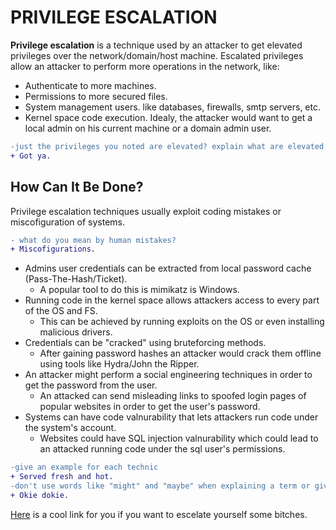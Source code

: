 # PRIVILEGE ESCALATION
**Privilege escalation** is a technique used by an attacker to get elevated privileges over the network/domain/host machine. Escalated privileges allow an attacker to perform more operations in the network, like:
- Authenticate to more machines.
- Permissions to more secured files.
- System management users. like databases, firewalls, smtp servers, etc.
- Kernel space code execution.
Idealy, the attacker would want to get a local admin on his current machine or a domain admin user.
```diff
-just the privileges you noted are elevated? explain what are elevated privileges
+ Got ya.
```

## How Can It Be Done?
Privilege escalation techniques usually exploit coding mistakes or miscofiguration of systems.
```diff
- what do you mean by human mistakes?
+ Miscofigurations.
```
* Admins user credentials can be extracted from local password cache (Pass-The-Hash/Ticket).
  - A popular tool to do this is mimikatz is Windows.
* Running code in the kernel space allows attackers access to every part of the OS and FS.
  - This can be achieved by running exploits on the OS or even installing malicious drivers.
* Credentials can be "cracked" using bruteforcing methods.
  - After gaining password hashes an attacker would crack them offline using tools like Hydra/John the Ripper.
* An attacker might perform a social engineering techniques in order to get the password from the user.
  - An attacked can send misleading links to spoofed login pages of popular websites in order to get the user's password.
* Systems can have code valnurability that lets attackers run code under the system's account.
  - Websites could have SQL injection valnurability which could lead to an attacked running code under the sql user's permissions.

```diff
-give an example for each technic
+ Served fresh and hot.
-don't use words like "might" and "maybe" when explaining a term or giving an example (say he can\would)
+ Okie dokie.
```

[Here](https://www.exploit-db.com/) is a cool link for you if you want to escelate yourself some bitches.
